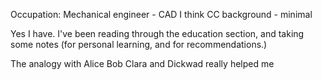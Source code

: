 Occupation: Mechanical engineer - CAD I think
CC background - minimal

Yes I have. I've been reading through the education section, and taking some notes (for personal learning, and for recommendations.)

The analogy with Alice Bob Clara and Dickwad really helped me
